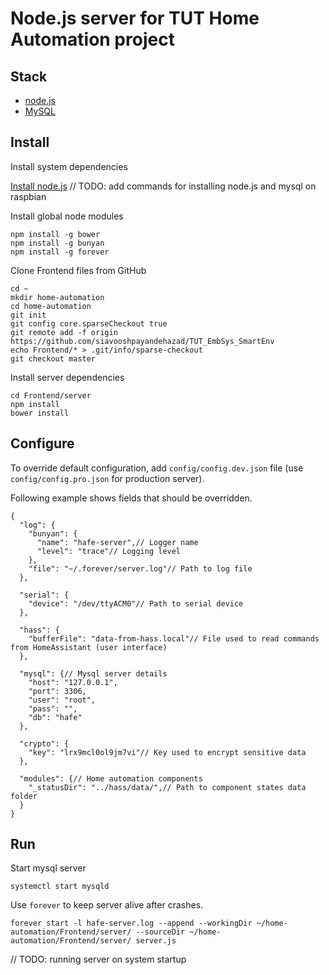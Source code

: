 
# Node.js server for TUT Home Automation project

## Stack

+ [node.js](https://nodejs.org/)
+ [MySQL](https://www.mysql.com/)


## Install

Install system dependencies

[Install node.js](http://node-arm.herokuapp.com/)
// TODO: add commands for installing node.js and mysql on raspbian

Install global node modules

```
npm install -g bower
npm install -g bunyan
npm install -g forever
```

Clone Frontend files from GitHub

```
cd ~
mkdir home-automation
cd home-automation
git init
git config core.sparseCheckout true
git remote add -f origin https://github.com/siavooshpayandehazad/TUT_EmbSys_SmartEnv
echo Frontend/* > .git/info/sparse-checkout
git checkout master
```

Install server dependencies

```
cd Frontend/server
npm install
bower install
```


## Configure

To override default configuration, add `config/config.dev.json` file (use `config/config.pro.json` for production server).

Following example shows fields that should be overridden.

```
{
  "log": {
    "bunyan": {
      "name": "hafe-server",// Logger name
      "level": "trace"// Logging level
    },
    "file": "~/.forever/server.log"// Path to log file
  },

  "serial": {
    "device": "/dev/ttyACM0"// Path to serial device
  },

  "hass": {
    "bufferFile": "data-from-hass.local"// File used to read commands from HomeAssistant (user interface)
  },

  "mysql": {// Mysql server details
    "host": "127.0.0.1",
    "port": 3306,
    "user": "root",
    "pass": "",
    "db": "hafe"
  },

  "crypto": {
    "key": "lrx9mcl0ol9jm7vi"// Key used to encrypt sensitive data
  },

  "modules": {// Home automation components
    "_statusDir": "../hass/data/",// Path to component states data folder
  }
}
```


## Run

Start mysql server

`systemctl start mysqld`

Use `forever` to keep server alive after crashes.

`forever start -l hafe-server.log --append --workingDir ~/home-automation/Frontend/server/ --sourceDir ~/home-automation/Frontend/server/ server.js`


// TODO: running server on system startup
